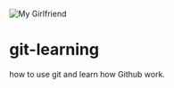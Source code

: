 ![My Girlfriend](https://pbs.twimg.com/profile_images/895287484891803648/lawkkrzc.jpg)

# git-learning
how to use git and learn how Github work.
